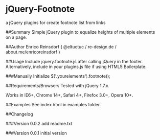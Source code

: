 # jQuery-Footnote
a jQuery plugins for create footnote list from links

##Summary
Simple jQuery plugin to equalize heights of multiple elements on a page.

##Author
Enrico Reinsdorf ( @eltuctuc / re-design.de / about.me/enricoreinsdorf )

##Usage
Include jquery.footnote.js after calling jQuery in the footer. Alternatively, include in your plugins.js file if using HTML5 Boilerplate.

###Manually Initialize
  $('.yourelements').footnote();

##Requirements/Browsers
Tested with jQuery 1.7.x.

Works in IE6+, Chrome 14+, Safari 4+, Firefox 3.0+, Opera 10+.

##Examples
See index.html in examples folder.

##Changelog

###Version 0.0.2
add readme.txt

###Version 0.0.1
initial version

